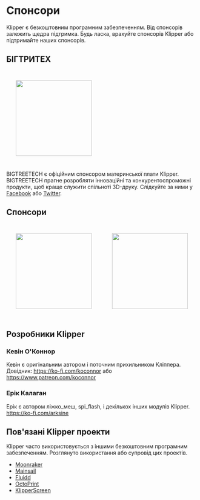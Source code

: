 # Спонсори

Klipper є безкоштовним програмним забезпеченням. Від спонсорів залежить щедра підтримка. Будь ласка, врахуйте спонсорів Klipper або підтримайте наших спонсорів.

## БІГТРИТЕХ

[<img src="./img/sponsors/BTT_BTT.png" width="200" style="margin:25px"/>](https://bigtree-tech.com/collections/all-products)

BIGTREETECH є офіційним спонсором материнської плати Klipper. BIGTREETECH прагне розробляти інноваційні та конкурентоспроможні продукти, щоб краще служити спільноті 3D-друку. Слідкуйте за ними у [Facebook](https://www.facebook.com/BIGTREETECH) або [Twitter](https://twitter.com/BigTreeTech).

## Спонсори

[<img src="./img/sponsors/obico-light-horizontal.png" width="200" style="margin:25px" />](https://obico.io/klipper.html?source=klipper_sponsor) [<img src="./img/sponsors/peopoly-logo.png" width="200" style="margin:25px" />](https://peopoly.net)

## Розробники Klipper

### Кевін О'Коннор

Кевін є оригінальним автором і поточним прихильником Кліппера. Довідник: <https://ko-fi.com/koconnor> або <https://www.patreon.com/koconnor>

### Ерік Калаган

Ерік є автором ліжко_меш, spi_flash, і декількох інших модулів Klipper. <https://ko-fi.com/arksine>

## Пов'язані Klipper проекти

Klipper часто використовується з іншими безкоштовним програмним забезпеченням. Розглянуто використання або супровід цих проектів.

* [Moonraker](https://github.com/Arksine/moonraker)
* [Mainsail](https://github.com/mainsail-crew/mainsail)
* [Fluidd](https://github.com/fluidd-core/fluidd)
* [OctoPrint](https://octoprint.org/)
* [KlipperScreen](https://github.com/jordanruthe/KlipperScreen)
